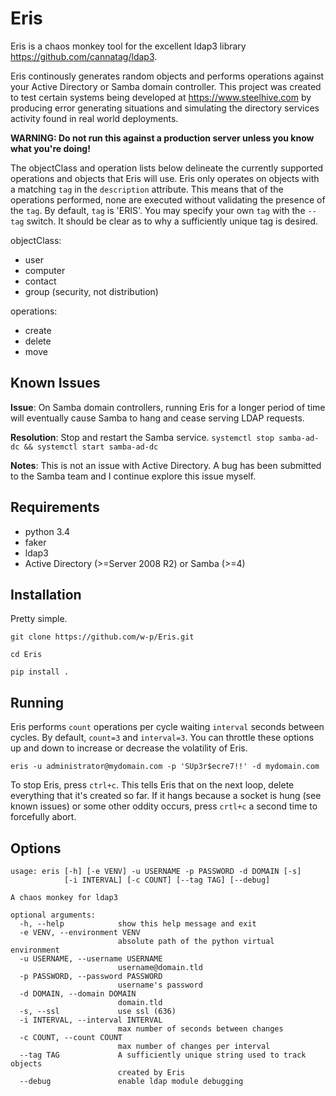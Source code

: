 Eris
====

Eris is a chaos monkey tool for the excellent ldap3 library <https://github.com/cannatag/ldap3>.

Eris continously generates random objects and performs operations against your Active Directory
or Samba domain controller. This project was created to test certain systems being developed at
https://www.steelhive.com by producing error generating situations and simulating the directory
services activity found in real world deployments.

**WARNING: Do not run this against a production server unless you know what you're doing!**

The objectClass and operation lists below delineate the currently supported operations and objects
that Eris will use.  Eris only operates on objects with a matching `tag` in the `description`
attribute.  This means that of the operations performed, none are executed without validating the
presence of the `tag`. By default, `tag` is 'ERIS'. You may specify your own `tag` with the
`--tag` switch. It should be clear as to why a sufficiently unique tag is desired.

objectClass:
* user
* computer
* contact
* group (security, not distribution)

operations:
* create
* delete
* move

Known Issues
------------
**Issue**: On Samba domain controllers, running Eris for a longer period of time will eventually cause Samba to
hang and cease serving LDAP requests.

**Resolution**: Stop and restart the Samba service. `systemctl stop samba-ad-dc && systemctl start samba-ad-dc`

**Notes**: This is not an issue with Active Directory.  A bug has been submitted to the Samba team and I
continue explore this issue myself.

Requirements
------------
* python 3.4
* faker
* ldap3
* Active Directory (>=Server 2008 R2) or Samba (>=4)

Installation
------------
Pretty simple.

`git clone https://github.com/w-p/Eris.git`

`cd Eris`

`pip install .`

Running
-------
Eris performs `count` operations per cycle waiting `interval` seconds between cycles.
By default, `count=3` and `interval=3`.  You can throttle these options up and down
to increase or decrease the volatility of Eris.

`eris -u administrator@mydomain.com -p 'SUp3r$ecre7!!' -d mydomain.com`

To stop Eris, press `ctrl+c`. This tells Eris that on the next loop, delete everything
that it's created so far. If it hangs because a socket is hung (see known issues) or
some other oddity occurs, press `crtl+c` a second time to forcefully abort.

Options
-------
    usage: eris [-h] [-e VENV] -u USERNAME -p PASSWORD -d DOMAIN [-s]
                [-i INTERVAL] [-c COUNT] [--tag TAG] [--debug]

    A chaos monkey for ldap3

    optional arguments:
      -h, --help            show this help message and exit
      -e VENV, --environment VENV
                            absolute path of the python virtual environment
      -u USERNAME, --username USERNAME
                            username@domain.tld
      -p PASSWORD, --password PASSWORD
                            username's password
      -d DOMAIN, --domain DOMAIN
                            domain.tld
      -s, --ssl             use ssl (636)
      -i INTERVAL, --interval INTERVAL
                            max number of seconds between changes
      -c COUNT, --count COUNT
                            max number of changes per interval
      --tag TAG             A sufficiently unique string used to track objects
                            created by Eris
      --debug               enable ldap module debugging
